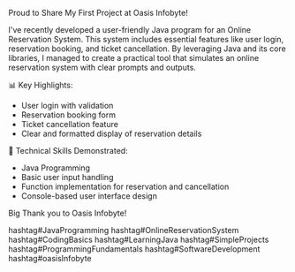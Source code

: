 Proud to Share My First Project at Oasis Infobyte! 

I've recently developed a user-friendly Java program for an Online Reservation System. This system includes essential features like user login, reservation booking, and ticket cancellation. By leveraging Java and its core libraries, I managed to create a practical tool that simulates an online reservation system with clear prompts and outputs.

📊 Key Highlights:

- User login with validation
- Reservation booking form
- Ticket cancellation feature
- Clear and formatted display of reservation details

🔧 Technical Skills Demonstrated:

- Java Programming
- Basic user input handling
- Function implementation for reservation and cancellation
- Console-based user interface design

Big Thank you to Oasis Infobyte!

hashtag#JavaProgramming hashtag#OnlineReservationSystem hashtag#CodingBasics hashtag#LearningJava hashtag#SimpleProjects hashtag#ProgrammingFundamentals hashtag#SoftwareDevelopment hashtag#oasisInfobyte

